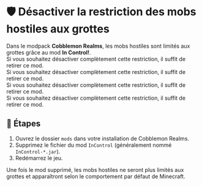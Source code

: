 # 🛡️ Désactiver la restriction des mobs hostiles aux grottes

Dans le modpack **Cobblemon Realms**, les mobs hostiles sont limités aux grottes grâce au mod **In Control!**.\
Si vous souhaitez désactiver complètement cette restriction, il suffit de retirer ce mod.\
Si vous souhaitez désactiver complètement cette restriction, il suffit de retirer ce mod.\
Si vous souhaitez désactiver complètement cette restriction, il suffit de retirer ce mod.\
Si vous souhaitez désactiver complètement cette restriction, il suffit de retirer ce mod.

## 🔧 Étapes

1. Ouvrez le dossier `mods` dans votre installation de Cobblemon Realms.
2. Supprimez le fichier du mod `InControl` (généralement nommé `InControl-*.jar`).
3. Redémarrez le jeu.

Une fois le mod supprimé, les mobs hostiles ne seront plus limités aux grottes et apparaîtront selon le comportement par défaut de Minecraft.
